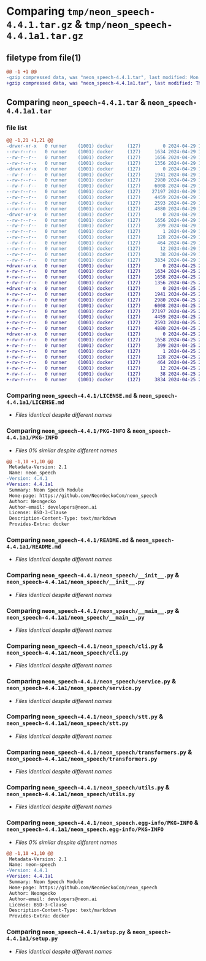 # Comparing `tmp/neon_speech-4.4.1.tar.gz` & `tmp/neon_speech-4.4.1a1.tar.gz`

## filetype from file(1)

```diff
@@ -1 +1 @@
-gzip compressed data, was "neon_speech-4.4.1.tar", last modified: Mon Apr 29 19:24:41 2024, max compression
+gzip compressed data, was "neon_speech-4.4.1a1.tar", last modified: Thu Apr 25 23:02:18 2024, max compression
```

## Comparing `neon_speech-4.4.1.tar` & `neon_speech-4.4.1a1.tar`

### file list

```diff
@@ -1,21 +1,21 @@
-drwxr-xr-x   0 runner    (1001) docker     (127)        0 2024-04-29 19:24:41.649628 neon_speech-4.4.1/
--rw-r--r--   0 runner    (1001) docker     (127)     1634 2024-04-29 19:24:39.000000 neon_speech-4.4.1/LICENSE.md
--rw-r--r--   0 runner    (1001) docker     (127)     1656 2024-04-29 19:24:41.649628 neon_speech-4.4.1/PKG-INFO
--rw-r--r--   0 runner    (1001) docker     (127)     1356 2024-04-29 19:24:39.000000 neon_speech-4.4.1/README.md
-drwxr-xr-x   0 runner    (1001) docker     (127)        0 2024-04-29 19:24:41.649628 neon_speech-4.4.1/neon_speech/
--rw-r--r--   0 runner    (1001) docker     (127)     1941 2024-04-29 19:24:39.000000 neon_speech-4.4.1/neon_speech/__init__.py
--rw-r--r--   0 runner    (1001) docker     (127)     2980 2024-04-29 19:24:39.000000 neon_speech-4.4.1/neon_speech/__main__.py
--rw-r--r--   0 runner    (1001) docker     (127)     6008 2024-04-29 19:24:39.000000 neon_speech-4.4.1/neon_speech/cli.py
--rw-r--r--   0 runner    (1001) docker     (127)    27197 2024-04-29 19:24:39.000000 neon_speech-4.4.1/neon_speech/service.py
--rw-r--r--   0 runner    (1001) docker     (127)     4459 2024-04-29 19:24:39.000000 neon_speech-4.4.1/neon_speech/stt.py
--rw-r--r--   0 runner    (1001) docker     (127)     2593 2024-04-29 19:24:39.000000 neon_speech-4.4.1/neon_speech/transformers.py
--rw-r--r--   0 runner    (1001) docker     (127)     4880 2024-04-29 19:24:39.000000 neon_speech-4.4.1/neon_speech/utils.py
-drwxr-xr-x   0 runner    (1001) docker     (127)        0 2024-04-29 19:24:41.649628 neon_speech-4.4.1/neon_speech.egg-info/
--rw-r--r--   0 runner    (1001) docker     (127)     1656 2024-04-29 19:24:41.000000 neon_speech-4.4.1/neon_speech.egg-info/PKG-INFO
--rw-r--r--   0 runner    (1001) docker     (127)      399 2024-04-29 19:24:41.000000 neon_speech-4.4.1/neon_speech.egg-info/SOURCES.txt
--rw-r--r--   0 runner    (1001) docker     (127)        1 2024-04-29 19:24:41.000000 neon_speech-4.4.1/neon_speech.egg-info/dependency_links.txt
--rw-r--r--   0 runner    (1001) docker     (127)      128 2024-04-29 19:24:41.000000 neon_speech-4.4.1/neon_speech.egg-info/entry_points.txt
--rw-r--r--   0 runner    (1001) docker     (127)      464 2024-04-29 19:24:41.000000 neon_speech-4.4.1/neon_speech.egg-info/requires.txt
--rw-r--r--   0 runner    (1001) docker     (127)       12 2024-04-29 19:24:41.000000 neon_speech-4.4.1/neon_speech.egg-info/top_level.txt
--rw-r--r--   0 runner    (1001) docker     (127)       38 2024-04-29 19:24:41.649628 neon_speech-4.4.1/setup.cfg
--rw-r--r--   0 runner    (1001) docker     (127)     3834 2024-04-29 19:24:39.000000 neon_speech-4.4.1/setup.py
+drwxr-xr-x   0 runner    (1001) docker     (127)        0 2024-04-25 23:02:18.420544 neon_speech-4.4.1a1/
+-rw-r--r--   0 runner    (1001) docker     (127)     1634 2024-04-25 23:02:15.000000 neon_speech-4.4.1a1/LICENSE.md
+-rw-r--r--   0 runner    (1001) docker     (127)     1658 2024-04-25 23:02:18.420544 neon_speech-4.4.1a1/PKG-INFO
+-rw-r--r--   0 runner    (1001) docker     (127)     1356 2024-04-25 23:02:15.000000 neon_speech-4.4.1a1/README.md
+drwxr-xr-x   0 runner    (1001) docker     (127)        0 2024-04-25 23:02:18.416544 neon_speech-4.4.1a1/neon_speech/
+-rw-r--r--   0 runner    (1001) docker     (127)     1941 2024-04-25 23:02:15.000000 neon_speech-4.4.1a1/neon_speech/__init__.py
+-rw-r--r--   0 runner    (1001) docker     (127)     2980 2024-04-25 23:02:15.000000 neon_speech-4.4.1a1/neon_speech/__main__.py
+-rw-r--r--   0 runner    (1001) docker     (127)     6008 2024-04-25 23:02:15.000000 neon_speech-4.4.1a1/neon_speech/cli.py
+-rw-r--r--   0 runner    (1001) docker     (127)    27197 2024-04-25 23:02:15.000000 neon_speech-4.4.1a1/neon_speech/service.py
+-rw-r--r--   0 runner    (1001) docker     (127)     4459 2024-04-25 23:02:15.000000 neon_speech-4.4.1a1/neon_speech/stt.py
+-rw-r--r--   0 runner    (1001) docker     (127)     2593 2024-04-25 23:02:15.000000 neon_speech-4.4.1a1/neon_speech/transformers.py
+-rw-r--r--   0 runner    (1001) docker     (127)     4880 2024-04-25 23:02:15.000000 neon_speech-4.4.1a1/neon_speech/utils.py
+drwxr-xr-x   0 runner    (1001) docker     (127)        0 2024-04-25 23:02:18.420544 neon_speech-4.4.1a1/neon_speech.egg-info/
+-rw-r--r--   0 runner    (1001) docker     (127)     1658 2024-04-25 23:02:18.000000 neon_speech-4.4.1a1/neon_speech.egg-info/PKG-INFO
+-rw-r--r--   0 runner    (1001) docker     (127)      399 2024-04-25 23:02:18.000000 neon_speech-4.4.1a1/neon_speech.egg-info/SOURCES.txt
+-rw-r--r--   0 runner    (1001) docker     (127)        1 2024-04-25 23:02:18.000000 neon_speech-4.4.1a1/neon_speech.egg-info/dependency_links.txt
+-rw-r--r--   0 runner    (1001) docker     (127)      128 2024-04-25 23:02:18.000000 neon_speech-4.4.1a1/neon_speech.egg-info/entry_points.txt
+-rw-r--r--   0 runner    (1001) docker     (127)      464 2024-04-25 23:02:18.000000 neon_speech-4.4.1a1/neon_speech.egg-info/requires.txt
+-rw-r--r--   0 runner    (1001) docker     (127)       12 2024-04-25 23:02:18.000000 neon_speech-4.4.1a1/neon_speech.egg-info/top_level.txt
+-rw-r--r--   0 runner    (1001) docker     (127)       38 2024-04-25 23:02:18.420544 neon_speech-4.4.1a1/setup.cfg
+-rw-r--r--   0 runner    (1001) docker     (127)     3834 2024-04-25 23:02:15.000000 neon_speech-4.4.1a1/setup.py
```

### Comparing `neon_speech-4.4.1/LICENSE.md` & `neon_speech-4.4.1a1/LICENSE.md`

 * *Files identical despite different names*

### Comparing `neon_speech-4.4.1/PKG-INFO` & `neon_speech-4.4.1a1/PKG-INFO`

 * *Files 0% similar despite different names*

```diff
@@ -1,10 +1,10 @@
 Metadata-Version: 2.1
 Name: neon_speech
-Version: 4.4.1
+Version: 4.4.1a1
 Summary: Neon Speech Module
 Home-page: https://github.com/NeonGeckoCom/neon_speech
 Author: Neongecko
 Author-email: developers@neon.ai
 License: BSD-3-Clause
 Description-Content-Type: text/markdown
 Provides-Extra: docker
```

### Comparing `neon_speech-4.4.1/README.md` & `neon_speech-4.4.1a1/README.md`

 * *Files identical despite different names*

### Comparing `neon_speech-4.4.1/neon_speech/__init__.py` & `neon_speech-4.4.1a1/neon_speech/__init__.py`

 * *Files identical despite different names*

### Comparing `neon_speech-4.4.1/neon_speech/__main__.py` & `neon_speech-4.4.1a1/neon_speech/__main__.py`

 * *Files identical despite different names*

### Comparing `neon_speech-4.4.1/neon_speech/cli.py` & `neon_speech-4.4.1a1/neon_speech/cli.py`

 * *Files identical despite different names*

### Comparing `neon_speech-4.4.1/neon_speech/service.py` & `neon_speech-4.4.1a1/neon_speech/service.py`

 * *Files identical despite different names*

### Comparing `neon_speech-4.4.1/neon_speech/stt.py` & `neon_speech-4.4.1a1/neon_speech/stt.py`

 * *Files identical despite different names*

### Comparing `neon_speech-4.4.1/neon_speech/transformers.py` & `neon_speech-4.4.1a1/neon_speech/transformers.py`

 * *Files identical despite different names*

### Comparing `neon_speech-4.4.1/neon_speech/utils.py` & `neon_speech-4.4.1a1/neon_speech/utils.py`

 * *Files identical despite different names*

### Comparing `neon_speech-4.4.1/neon_speech.egg-info/PKG-INFO` & `neon_speech-4.4.1a1/neon_speech.egg-info/PKG-INFO`

 * *Files 0% similar despite different names*

```diff
@@ -1,10 +1,10 @@
 Metadata-Version: 2.1
 Name: neon-speech
-Version: 4.4.1
+Version: 4.4.1a1
 Summary: Neon Speech Module
 Home-page: https://github.com/NeonGeckoCom/neon_speech
 Author: Neongecko
 Author-email: developers@neon.ai
 License: BSD-3-Clause
 Description-Content-Type: text/markdown
 Provides-Extra: docker
```

### Comparing `neon_speech-4.4.1/setup.py` & `neon_speech-4.4.1a1/setup.py`

 * *Files identical despite different names*

